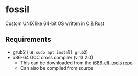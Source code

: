 # fossil
Custom UNIX like 64-bit OS written in C & Rust

## Requirements

- grub2 (i.e. `sudo apt install grub2`)
- x86-64 GCC cross compiler (v 13.2.0)
	- This can be downloaded from the [i686-elf-tools repo](https://github.com/lordmilko/i686-elf-tools)
	- Can also be compiled from source
